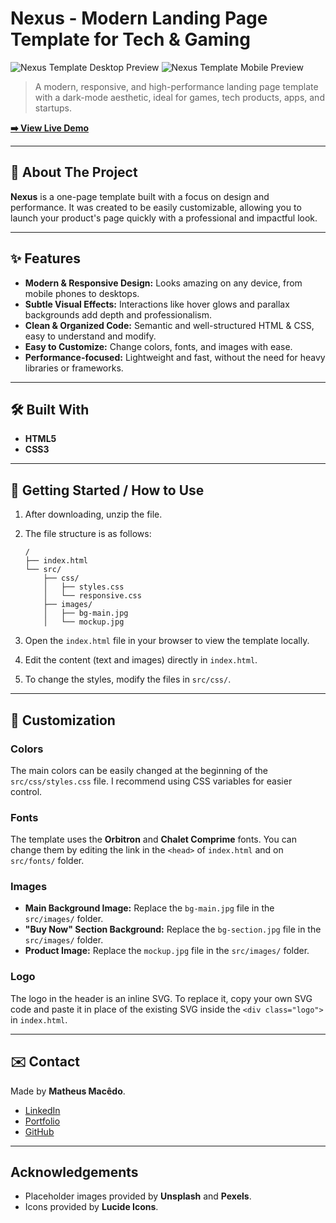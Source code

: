 # Nexus - Modern Landing Page Template for Tech & Gaming

![Nexus Template Desktop Preview](<./design/Nexus%20-%20Landing%20page%20preview%20(desktop).gif>)
![Nexus Template Mobile Preview](<./design/Nexus%20-%20Landing%20page%20preview%20(mobile).gif>)

> A modern, responsive, and high-performance landing page template with a dark-mode aesthetic, ideal for games, tech products, apps, and startups.

**[➡️ View Live Demo](https://matheus-lmacedo.github.io/nexus-template/)**

---

## 🚀 About The Project

**Nexus** is a one-page template built with a focus on design and performance. It was created to be easily customizable, allowing you to launch your product's page quickly with a professional and impactful look.

---

## ✨ Features

- **Modern & Responsive Design:** Looks amazing on any device, from mobile phones to desktops.
- **Subtle Visual Effects:** Interactions like hover glows and parallax backgrounds add depth and professionalism.
- **Clean & Organized Code:** Semantic and well-structured HTML & CSS, easy to understand and modify.
- **Easy to Customize:** Change colors, fonts, and images with ease.
- **Performance-focused:** Lightweight and fast, without the need for heavy libraries or frameworks.

---

## 🛠️ Built With

- **HTML5**
- **CSS3**

---

## 📂 Getting Started / How to Use

1.  After downloading, unzip the file.
2.  The file structure is as follows:

    ```
    /
    ├── index.html
    └── src/
        ├── css/
        │   ├── styles.css
        │   └── responsive.css
        ├── images/
        │   ├── bg-main.jpg
        │   └── mockup.jpg

    ```

3.  Open the `index.html` file in your browser to view the template locally.
4.  Edit the content (text and images) directly in `index.html`.
5.  To change the styles, modify the files in `src/css/`.

---

## 🎨 Customization

### Colors

The main colors can be easily changed at the beginning of the `src/css/styles.css` file. I recommend using CSS variables for easier control.

### Fonts

The template uses the **Orbitron** and **Chalet Comprime** fonts. You can change them by editing the link in the `<head>` of `index.html` and on `src/fonts/` folder.

### Images

- **Main Background Image:** Replace the `bg-main.jpg` file in the `src/images/` folder.
- **"Buy Now" Section Background:** Replace the `bg-section.jpg` file in the `src/images/` folder.
- **Product Image:** Replace the `mockup.jpg` file in the `src/images/` folder.

### Logo

The logo in the header is an inline SVG. To replace it, copy your own SVG code and paste it in place of the existing SVG inside the `<div class="logo">` in `index.html`.

---

## ✉️ Contact

Made by **Matheus Macêdo**.

- [LinkedIn](https://www.linkedin.com/in/matheus-lmacedo/)
- [Portfolio](https://matheus-lmacedo.vercel.app/)
- [GitHub](https://github.com/matheus-lmacedo/)

---

## Acknowledgements

- Placeholder images provided by **Unsplash** and **Pexels**.
- Icons provided by **Lucide Icons**.
